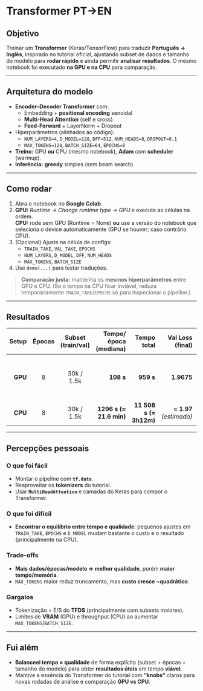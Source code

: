 # Transformer PT→EN

## Objetivo
Treinar um **Transformer** (Keras/TensorFlow) para traduzir **Português → Inglês**, inspirado no tutorial oficial, ajustando subset de dados e tamanho do modelo para **rodar rápido** e ainda permitir **analisar resultados**. O mesmo notebook foi executado **na GPU e na CPU** para comparação.

---

## Arquitetura do modelo
- **Encoder–Decoder Transformer** com:
  - Embedding + **positional encoding** senoidal
  - **Multi-Head Attention** (self e cross)
  - **Feed-Forward** + LayerNorm + Dropout
- Hiperparâmetros (alinhados ao código):
  - `NUM_LAYERS=4`, `D_MODEL=128`, `DFF=512`, `NUM_HEADS=8`, `DROPOUT=0.1`
  - `MAX_TOKENS=128`, `BATCH_SIZE=64`, `EPOCHS=8`
- **Treino:** GPU **ou** CPU (mesmo notebook), **Adam** com **scheduler** (warmup).  
- **Inferência:** **greedy** simples (sem beam search).

---

## Como rodar
1. Abra o notebook no **Google Colab**.
2. **GPU:** *Runtime → Change runtime type → GPU* e execute as células na ordem.  
   **CPU:** rode sem GPU (Runtime = None) **ou** use a versão do notebook que seleciona o device automaticamente (GPU se houver; caso contrário CPU).
3. (Opcional) Ajuste na célula de configs:
   - `TRAIN_TAKE`, `VAL_TAKE`, `EPOCHS`
   - `NUM_LAYERS`, `D_MODEL`, `DFF`, `NUM_HEADS`
   - `MAX_TOKENS`, `BATCH_SIZE`
4. Use `demo(...)` para testar traduções.

> **Comparação justa:** mantenha os **mesmos hiperparâmetros** entre GPU e CPU. (Se o tempo na CPU ficar inviável, reduza temporariamente `TRAIN_TAKE`/`EPOCHS` só para inspecionar o pipeline.)

---

## Resultados

| Setup | Épocas | Subset (train/val) | Tempo/época (mediana) | Tempo total | Val Loss (final) | Observações |
|------:|:------:|:-------------------:|----------------------:|------------:|-----------------:|-------------|
| **GPU** | 8 | 30k / 1.5k | **108 s** | **959 s** | **1.9675** | `val_masked_accuracy ≈ 0.5104`; melhor *val_loss* 1.9675 (época 8); ~230 ms/step (~469 steps/época). |
| **CPU** | 8 | 30k / 1.5k | **1296 s (≈ 21.6 min)** | **11 508 s (≈ 3h12m)** | ≈ **1.97** *(estimado)* | Estimativa **12×** a GPU; ~**2.76 s/step**; ~**469 steps/época**. |

---

## Percepções pessoais

### O que foi fácil
- Montar o pipeline com **`tf.data`**.
- Reaproveitar os **tokenizers** do tutorial.
- Usar **`MultiHeadAttention`** e camadas do Keras para compor o Transformer.

### O que foi difícil
- **Encontrar o equilíbrio entre tempo e qualidade**: pequenos ajustes em `TRAIN_TAKE`, `EPOCHS` e `D_MODEL` mudam bastante o custo e o resultado (principalmente na CPU).

### Trade-offs
- **Mais dados/épocas/modelo ⇒ melhor qualidade**, porém **maior tempo/memória**.
- `MAX_TOKENS` maior reduz truncamento, mas **custo cresce ~quadrático**.

### Gargalos
- Tokenização + E/S do **TFDS** (principalmente com subsets maiores).
- Limites de **VRAM** (GPU) e throughput (CPU) ao aumentar `MAX_TOKENS`/`BATCH_SIZE`.

---

## Fui além
- **Balanceei tempo × qualidade** de forma explícita (subset + épocas + tamanho do modelo) para obter **resultados úteis** em tempo **viável**.
- Mantive a essência do Transformer do tutorial com **“knobs”** claros para novas rodadas de análise e comparação **GPU vs CPU**.
